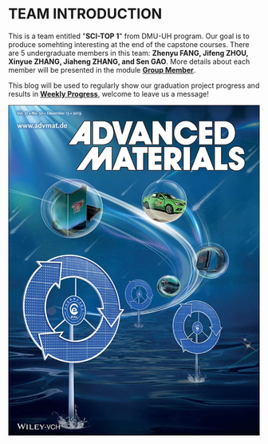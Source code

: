 # TEAM INTRODUCTION
This is a team entitled "**SCI-TOP 1**" from DMU-UH program. Our goal is to produce somehting interesting at the end of the capstone courses. There are 5 undergraduate members in this team: **Zhenyu FANG, Jifeng ZHOU, Xinyue ZHANG, Jiaheng ZHANG, and Sen GAO**. More details about each member will be presented in the module [**Group Member**](https://github.com/SCi-winner/SCI.github.io/tree/main/Group%20Member).

This blog will be used to regularly show our graduation project progress and results in [**Weekly Progress**](https://github.com/SCi-winner/SCI.github.io/tree/main/Group%20Member), welcome to leave us a message!

![Picture](https://github.com/SCi-winner/SCI.github.io/blob/main/img/cover.jpg)
